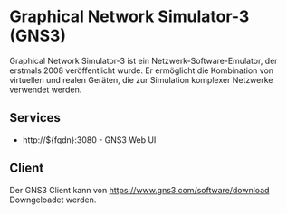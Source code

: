 Graphical Network Simulator-3 (GNS3)
===================================

Graphical Network Simulator-3 ist ein Netzwerk-Software-Emulator, der erstmals 2008 veröffentlicht wurde. Er ermöglicht die Kombination von virtuellen und realen Geräten, die zur Simulation komplexer Netzwerke verwendet werden.

Services
--------

* http://${fqdn}:3080 - GNS3 Web UI

Client
------

Der GNS3 Client kann von https://www.gns3.com/software/download Downgeloadet werden. 
